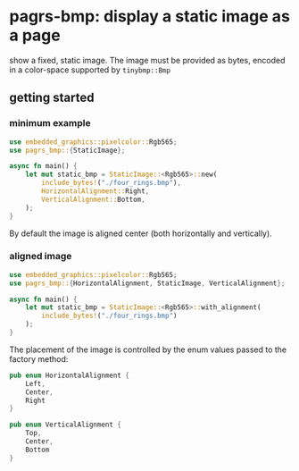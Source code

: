 pagrs-bmp: display a static image as a page
============================================

show a fixed, static image. The image must be provided as bytes, encoded in a color-space supported by `tinybmp::Bmp`

getting started
------------------

### minimum example
```rust
use embedded_graphics::pixelcolor::Rgb565;
use pagrs_bmp::{StaticImage};

async fn main() {
    let mut static_bmp = StaticImage::<Rgb565>::new(
        include_bytes!("./four_rings.bmp"),
        HorizontalAlignment::Right,
        VerticalAlignment::Bottom,
    );
}
```

By default the image is aligned center (both horizontally and vertically). 

### aligned image

```rust
use embedded_graphics::pixelcolor::Rgb565;
use pagrs_bmp::{HorizontalAlignment, StaticImage, VerticalAlignment};

async fn main() {
    let mut static_bmp = StaticImage::<Rgb565>::with_alignment(
        include_bytes!("./four_rings.bmp")
    );
}
```

The placement of the image is controlled by the enum values passed to the factory method:
```rust
pub enum HorizontalAlignment {
    Left,
    Center,
    Right
}

pub enum VerticalAlignment {
    Top,
    Center,
    Bottom
}
```
